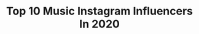 ---
title: Top 10 Music Instagram Influencers In 2020
description: >-
  Find top music Instagram influencers in 2020. Most popular hashtags: #duet #sidnaaz #fyp #bhuladunga.
platform: Instagram
profiles:
  - username: "itsyaboyzini"
    fullname: >-
      Zini
    location: "United States"
    followers: 8016
    engagement: 794
    commentsToLikes: 0.051858
    avatar: "https://scontent-ams4-1.cdninstagram.com/v/t51.2885-19/s320x320/79490285_502551527032650_7561469587384958976_n.jpg?_nc_ht=scontent-ams4-1.cdninstagram.com&_nc_ohc=TOTV6atsY7oAX8D2BVL&oh=3906d452a7ef612f5e6dc184a66444c7&oe=5EB658FA"
    verified: false
    hashtags: "#dragonballz, #vegeta"
  - username: "leralynn"
    fullname: >-
      LERA LYNN
    location: "United States"
    followers: 22399
    engagement: 720
    commentsToLikes: 0.022415
    avatar: "https://scontent-lhr8-1.cdninstagram.com/v/t51.2885-19/s320x320/68785887_2643912045628602_1496994946756902912_n.jpg?_nc_ht=scontent-lhr8-1.cdninstagram.com&_nc_ohc=KE-e_oHoG3gAX_hBIrK&oh=888ca914a85bd9ab518c62e93d981488&oe=5EB9DA84"
    verified: true
    hashtags: "#moonie, #davidletterman, #internationalwomensday2020, #womensdayeveryday"
  - username: "novoamor"
    fullname: >-
      Novo Amor
    location: "United States"
    followers: 63094
    engagement: 871
    commentsToLikes: 0.031147
    avatar: "https://scontent-lhr8-1.cdninstagram.com/v/t51.2885-19/s320x320/34093249_267498460490087_6438242653439000576_n.jpg?_nc_ht=scontent-lhr8-1.cdninstagram.com&_nc_ohc=h_lCOg7iuRYAX8MwMdX&oh=88f754916c5f13eccebc964ebd342c2d&oe=5EB9BDF5"
    verified: true
    hashtags: ""
  - username: "kalleyheili"
    fullname: >-
      kalley
    location: "United States"
    followers: 299233
    engagement: 2198
    commentsToLikes: 0.036226
    avatar: "https://scontent-ams4-1.cdninstagram.com/v/t51.2885-19/s320x320/69680806_519909848592981_41867822237745152_n.jpg?_nc_ht=scontent-ams4-1.cdninstagram.com&_nc_ohc=MjAWU6Z3UzgAX-eQB3W&oh=afa8dd00d12a32fc5589b3dc2c8aaa2b&oe=5EBE8E65"
    verified: false
    hashtags: "#quarantinedaywhoknows"
  - username: "kyliecantrall"
    fullname: >-
      Kylie Cantrall
    location: ""
    followers: 303469
    engagement: 1118
    commentsToLikes: 0.467320
    avatar: "https://scontent-ams4-1.cdninstagram.com/v/t51.2885-19/s320x320/69934054_720242195123785_8409387296591183872_n.jpg?_nc_ht=scontent-ams4-1.cdninstagram.com&_nc_ohc=S4o2i_FLRaMAX-MzgZC&oh=ddd2280e241046c77201227dd4b74c14&oe=5EBA9A8C"
    verified: true
    hashtags: "#boombaby, #foryou, #gabbyduran, #fyp"
  - username: "tyshonlawrence"
    fullname: >-
      Tyshon
    location: "United States"
    followers: 315328
    engagement: 1108
    commentsToLikes: 0.061458
    avatar: "https://scontent-lhr8-1.cdninstagram.com/v/t51.2885-19/s320x320/75572957_746472572526835_5992481007243100160_n.jpg?_nc_ht=scontent-lhr8-1.cdninstagram.com&_nc_ohc=qP1QI2Y4QrkAX-gOWz-&oh=01b6d0cfabc263cbbfb16804a91bb36b&oe=5EBD7256"
    verified: false
    hashtags: "#duet, #boyfriendappreciationpost"
  - username: "pamrosendo"
    fullname: >-
      Pamela
    location: ""
    followers: 4181
    engagement: 2691
    commentsToLikes: 0.135618
    avatar: "https://scontent-ams4-1.cdninstagram.com/v/t51.2885-19/s320x320/91151688_2465006880477698_3351803511569383424_n.jpg?_nc_ht=scontent-ams4-1.cdninstagram.com&_nc_ohc=YKj745W-e18AX-1H6zP&oh=a476b6be6892e74fcebebbb62825e1b6&oe=5EBC9C54"
    verified: false
    hashtags: "#waitress, #theatrekid, #makemefamous, #parati"
  - username: "ramilka_alimka"
    fullname: >-
      ʀᴀᴍɪʟ' ( Legacy Music )
    location: "Russia"
    followers: 1245124
    engagement: 1454
    commentsToLikes: 0.035251
    avatar: "https://scontent-lht6-1.cdninstagram.com/v/t51.2885-19/s320x320/65289788_2296949217017278_1045303376654368768_n.jpg?_nc_ht=scontent-lht6-1.cdninstagram.com&_nc_ohc=18oL_3MR77oAX99ZY-J&oh=f859d4ef467a19acba2a87365ec5b011&oe=5EBC46F3"
    verified: false
    hashtags: "#ramilka"
  - username: "shehnaazgill"
    fullname: >-
      Shehnaaz Gill
    location: "India"
    followers: 4400483
    engagement: 1494
    commentsToLikes: 0.037055
    avatar: "https://scontent-lhr8-1.cdninstagram.com/v/t51.2885-19/s320x320/91881327_557793978184263_5161572034248966144_n.jpg?_nc_ht=scontent-lhr8-1.cdninstagram.com&_nc_ohc=LAWrbklnBl0AX8ZZeVJ&oh=1570ad1645d81b743286684490f5cf91&oe=5EBB7085"
    verified: true
    hashtags: "#sharrymaan, #veham, #happybirthday, #sidnaazians"
  - username: "lovebellastyle"
    fullname: >-
      BELLA  LEE
    location: "United States"
    followers: 2580
    engagement: 2544
    commentsToLikes: 0.397988
    avatar: "https://scontent-bos3-1.cdninstagram.com/v/t51.2885-19/s320x320/69625706_2153927271574270_1732817449063022592_n.jpg?_nc_ht=scontent-bos3-1.cdninstagram.com&_nc_ohc=Msvt_3t-UtMAX_paMlo&oh=496d6ba40c0ebd3ff556d6250484e14d&oe=5EB71A43"
    verified: false
    hashtags: "#stayhome, #quarantinelife, #tb, #fashionista"
---